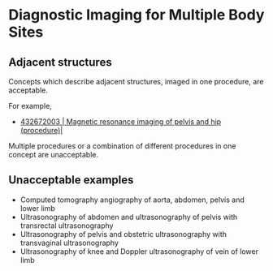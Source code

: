 # Diagnostic Imaging for Multiple Body Sites

## Adjacent structures

Concepts which describe adjacent structures, imaged in one procedure, are acceptable.

For example,

* [432672003 | Magnetic resonance imaging of pelvis and hip (procedure)|](http://snomed.info/id/432672003)

Multiple procedures or a combination of different procedures in one concept are unacceptable.

## Unacceptable examples

* Computed tomography angiography of aorta, abdomen, pelvis and lower limb
* Ultrasonography of abdomen and ultrasonography of pelvis with transrectal ultrasonography
* Ultrasonography of pelvis and obstetric ultrasonography with transvaginal ultrasonography
* Ultrasonography of knee and Doppler ultrasonography of vein of lower limb
